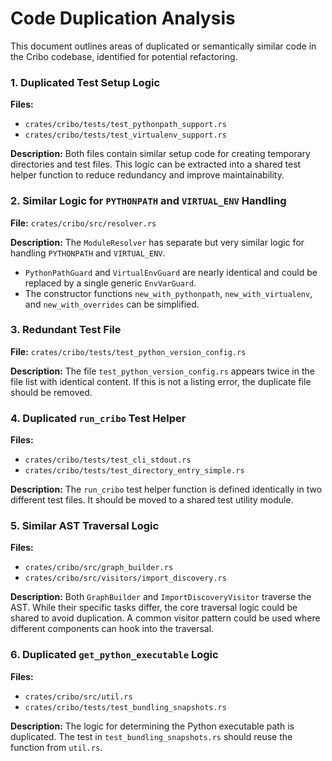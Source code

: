 # Code Duplication Analysis

This document outlines areas of duplicated or semantically similar code in the Cribo codebase, identified for potential refactoring.

### 1. Duplicated Test Setup Logic

**Files:**

- `crates/cribo/tests/test_pythonpath_support.rs`
- `crates/cribo/tests/test_virtualenv_support.rs`

**Description:**
Both files contain similar setup code for creating temporary directories and test files. This logic can be extracted into a shared test helper function to reduce redundancy and improve maintainability.

### 2. Similar Logic for `PYTHONPATH` and `VIRTUAL_ENV` Handling

**File:** `crates/cribo/src/resolver.rs`

**Description:**
The `ModuleResolver` has separate but very similar logic for handling `PYTHONPATH` and `VIRTUAL_ENV`.

- `PythonPathGuard` and `VirtualEnvGuard` are nearly identical and could be replaced by a single generic `EnvVarGuard`.
- The constructor functions `new_with_pythonpath`, `new_with_virtualenv`, and `new_with_overrides` can be simplified.

### 3. Redundant Test File

**File:** `crates/cribo/tests/test_python_version_config.rs`

**Description:**
The file `test_python_version_config.rs` appears twice in the file list with identical content. If this is not a listing error, the duplicate file should be removed.

### 4. Duplicated `run_cribo` Test Helper

**Files:**

- `crates/cribo/tests/test_cli_stdout.rs`
- `crates/cribo/tests/test_directory_entry_simple.rs`

**Description:**
The `run_cribo` test helper function is defined identically in two different test files. It should be moved to a shared test utility module.

### 5. Similar AST Traversal Logic

**Files:**

- `crates/cribo/src/graph_builder.rs`
- `crates/cribo/src/visitors/import_discovery.rs`

**Description:**
Both `GraphBuilder` and `ImportDiscoveryVisitor` traverse the AST. While their specific tasks differ, the core traversal logic could be shared to avoid duplication. A common visitor pattern could be used where different components can hook into the traversal.

### 6. Duplicated `get_python_executable` Logic

**Files:**

- `crates/cribo/src/util.rs`
- `crates/cribo/tests/test_bundling_snapshots.rs`

**Description:**
The logic for determining the Python executable path is duplicated. The test in `test_bundling_snapshots.rs` should reuse the function from `util.rs`.
